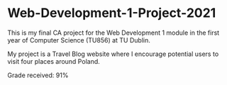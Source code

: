 # Web-Development-1-Project-2021
This is my final CA project for the Web Development 1 module in the first year of Computer Science (TU856) at TU Dublin.

My project is a Travel Blog website where I encourage potential users to visit four places around Poland.

Grade received: 91%
